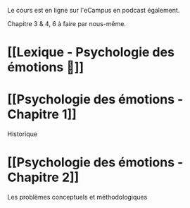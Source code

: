 Le cours est en ligne sur l'eCampus en podcast également.

Chapitre 3 & 4, 6 à faire par nous-même.

# [[Lexique - Psychologie des émotions 📖]]


# [[Psychologie des émotions - Chapitre 1]]
Historique
# [[Psychologie des émotions - Chapitre 2]]
Les problèmes conceptuels et méthodologiques


